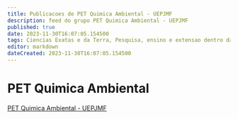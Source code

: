 ```yaml
---
title: Publicacoes de PET Quimica Ambiental - UEPJMF
description: feed do grupo PET Quimica Ambiental - UEPJMF
published: true
date: 2023-11-30T16:07:05.154500
tags: Ciencias Exatas e da Terra, Pesquisa, ensino e extensao dentro da area de Quimica e Ciencias Ambientais
editor: markdown
dateCreated: 2023-11-30T16:07:05.154500
---
```


# PET Quimica Ambiental
[PET Quimica Ambiental - UEPJMF](/grupo/21PETQuimicaAmbientalUEPJMF.md)